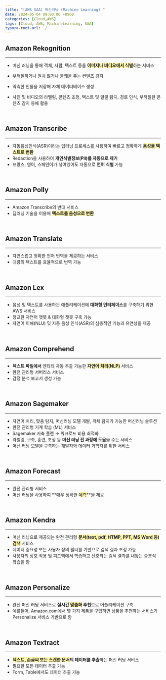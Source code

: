 ```yaml
---
title: "[AWS SAA] 머신러닝 (Machine Learning) "
date: 2024-05-04 09:00:00 +0900
categories: [Cloud,AWS]
tags: [Cloud, AWS, MachineLearning, SAA]
typora-root-url: ./
---
```




## **Amazon Rekognition**

---

- 머신 러닝을 통해 객체, 사람, 텍스트 등을 <span style='background-color:#fff5b1'>**이미지나 비디오에서 식별**</span>하는 서비스

- 부적절하거나 원치 않거나 불쾌을 주는 컨텐츠 감지

- 익숙한 인물을 저장해 자체 데이터베이스 생성

- 사진 및 비디오의 라벨링, 콘텐츠 조정, 텍스트 및 얼굴 탐지, 경로 인식, 부적절한 콘텐츠 감지 등에 활용

  <br/>

## **Amazon Transcribe**

---

- 자동음성인식(ASR)이라는 딥러닝 프로세스를 사용하여 빠르고 정확하게 <span style='background-color:#fff5b1'>**음성을 텍스트로 변환**</span>
- Redaction을 사용하여 **개인식별정보(PII)를 자동으로 제거**
- 프랑스, 영어, 스페인어가 섞여있어도 자동으로 **언어 식별** 가능

<br/>

## **Amazon Polly**

---

- Amazon Transcribe의 반대 서비스
- 딥러닝 기술을 이용해 <span style='background-color:#fff5b1'>**텍스트를 음성으로 변환**</span>

<br/>

## **Amazon Translate**

---

- 자연스럽고 정확한 언어 번역을 제공하는 서비스
- 대량의 텍스트를 효율적으로 번역 가능

<br/>

## **Amazon Lex**

---

- 음성 및 텍스트를 사용하는 애플리케이션에 **대화형 인터페이스**를 구축하기 위한 AWS 서비스
- 정교한 자연어 챗봇 & 대화형 챗봇 구축 가능
- 자연어 이해(NLU) 및 자동 음성 인식(ASR)의 심층적인 기능과 유연성을 제공

<br/>

## **Amazon Comprehend**

---

- **텍스트 파일에서** 엔티티 자동 추출 가능한 <span style='background-color:#fff5b1'>**자연어 처리(NLP)**</span> 서비스
- 완전 관리형 서버리스 서비스
- 감정 분석 보고서 생성 가능

<br/>

## **Amazon Sagemaker**

---

- 자연어 처리, 맞춤 탐지, 머신러닝 모델 개발, 객체 탐지가 가능한 머신러닝 솔루션
- 완전 관리형 기계 학습 (ML) 서비스
- Sagemaker 저축 플랜 → 워크로드 비용 최적화
- 라벨링, 구축, 훈련, 조정 등 **머신 러닝 전 과정에 도움**을 주는 서비스
- 머신 러닝 모델을 구축하는 개발자와 데이터 과학자를 위한 서비스

<br/>

## **Amazon Forecast**

---

- 완전 관리형 서비스
- 머신 러닝을 사용하여 **매우 정확한 <span style='background-color:#fff5b1'>예측</span>**을 제공

<br/>

## **Amazon Kendra**

---

- 머신 러닝으로 제공되는 완전 관리형 <span style='background-color:#fff5b1'>**문서(text, pdf, HTMP, PPT, MS Word 등) 검색**</span> 서비스
- 데이터 중요성 또는 사용자 정의 필터를 기반으로 검색 결과 조정 가능
- 사용자의 상호 작용 및 피드백에서 학습하고 선호되는 검색 결과를 내놓는 증분식 학습을 함

<br/>

## **Amazon Personalize**

---

- 완전 머신 러닝 서비스로 **실시간 <span style='background-color:#fff5b1'>맞춤화</span> 추천**으로 어플리케이션 구축
- 예를들어, Amazon.com에서 몇 가지 제품을 구입하면 상품을 추천하는 서비스가 Personalize 서비스 기반으로 함

<br/>

## **Amazon Textract**

---

- **<span style='background-color:#fff5b1'>텍스트, 손글씨 또는 스캔한 문서</span>의 데이터를 추출**하는 머신 러닝 서비스
- 필요한 모든 데이터 추출 가능
- Form, Table에서도 데이터 추출 가능

<br/>
